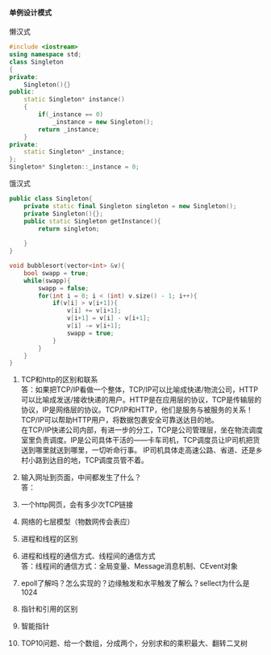 #### 单例设计模式  

懒汉式
```cpp
#include <iostream>
using namespace std;
class Singleton
{
private:
    Singleton(){}
public:
    static Singleton* instance()
    {
        if(_instance == 0)
            _instance = new Singleton();
        return _instance;
    }
private:
    static Singleton* _instance;
};
Singleton* Singleton::_instance = 0;
```

饿汉式  
```cpp
public class Singleton{
    private static final Singleton singleton = new Singleton();
    private Singleton(){};
    public static Singleton getInstance(){
        return singleton;
        
    }
}
```

```cpp
void bubblesort(vector<int> &v){
    bool swapp = true;
    while(swapp){
        swapp = false;
        for(int i = 0; i < (int) v.size() - 1; i++){
            if(v[i] > v[i+1]){
                v[i] += v[i+1];
                v[i+1] = v[i] - v[i+1];
                v[i] -= v[i+1];
                swapp = true;
            }
        }
    }
}
```



1. TCP和http的区别和联系  
答：如果把TCP/IP看做一个整体，TCP/IP可以比喻成快递/物流公司，HTTP可以比喻成发送/接收快递的用户。HTTP是在应用层的协议，TCP是传输层的协议，IP是网络层的协议。TCP/IP和HTTP，他们是服务与被服务的关系！TCP/IP可以帮助HTTP用户，将数据包裹安全可靠送达目的地。  
在TCP/IP快递公司内部，有进一步的分工，TCP是公司管理层，坐在物流调度室里负责调度。IP是公司具体干活的——卡车司机，TCP调度员让IP司机把货送到哪里就送到哪里，一切听命行事。
IP司机具体走高速公路、省道、还是乡村小路到达目的地，TCP调度员管不着。  

2. 输入网址到页面，中间都发生了什么？  
答：
3. 一个http网页，会有多少次TCP链接    
4. 网络的七层模型（物数网传会表应）  
5. 进程和线程的区别  
6. 进程和线程的通信方式、线程间的通信方式  
答：线程间的通信方式：全局变量、Message消息机制、CEvent对象  

7. epoll了解吗？怎么实现的？边缘触发和水平触发了解么？sellect为什么是1024  
8. 指针和引用的区别  
9. 智能指针  
10. TOP10问题、给一个数组，分成两个，分别求和的乘积最大、翻转二叉树  